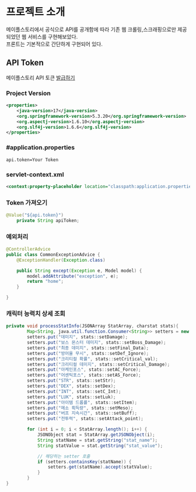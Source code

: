 # 프로젝트 소개
메이플스토리에서 공식으로 API를 공개함에 따라 기존 웹 크롤링,스크래핑으로만 제공 되었던 웹 서비스를 구현해보았다. 
<br>프론트는 기본적으로 간단하게 구현되어 있다.

## API Token

메이플스토리 API 토큰 [발급하기](https://openapi.nexon.com/)

### Project Version
```xml
<properties>
    <java-version>17</java-version>
    <org.springframework-version>5.3.20</org.springframework-version>
    <org.aspectj-version>1.6.10</org.aspectj-version>
    <org.slf4j-version>1.6.6</org.slf4j-version>
</properties>
```



### #application.properties
```properties
api.token=Your Token
```
### servlet-context.xml
```xml
<context:property-placeholder location="classpath:application.properties"/>
```

### Token 가져오기
```java
@Value("${api.token}")
	private String apiToken;
```

### 예외처리
```java
@ControllerAdvice
public class CommonExceptionAdvice {
    @ExceptionHandler(Exception.class)

    public String except(Exception e, Model model) {
        model.addAttribute("exception", e);
        return "home";
    }

}
```

### 캐릭터 능력치 상세 조회
```java
private void processStatInfo(JSONArray StatArray, charstat stats){
		Map<String, java.util.function.Consumer<String>> setters = new HashMap<>();
		setters.put("데미지", stats::setDamage);
		setters.put("보스 몬스터 데미지", stats::setBoss_Damage);
		setters.put("최종 데미지", stats::setFinal_Data);
		setters.put("방어율 무시", stats::setDef_Ignore);
		setters.put("크리티컬 확률", stats::setCritical_val);
		setters.put("크리티컬 데미지", stats::setCritical_Damage);
		setters.put("아케인포스", stats::setAC_Force);
		setters.put("어센틱포스", stats::setAS_Force);
		setters.put("STR", stats::setStr);
		setters.put("DEX", stats::setDex);
		setters.put("INT", stats::setC_Int);
		setters.put("LUK", stats::setLuk);
		setters.put("아이템 드롭률", stats::setItem);
		setters.put("메소 획득량", stats::setMeso);
		setters.put("버프 지속시간", stats::setBuff);
		setters.put("전투력", stats::setAttack_point);

		for (int i = 0; i < StatArray.length(); i++) {
			JSONObject stat = StatArray.getJSONObject(i);
			String statName = stat.getString("stat_name");
			String statValue = stat.getString("stat_value");

			// 해당하는 setter 호출
			if (setters.containsKey(statName)) {
				setters.get(statName).accept(statValue);
			}
		}
}
```

